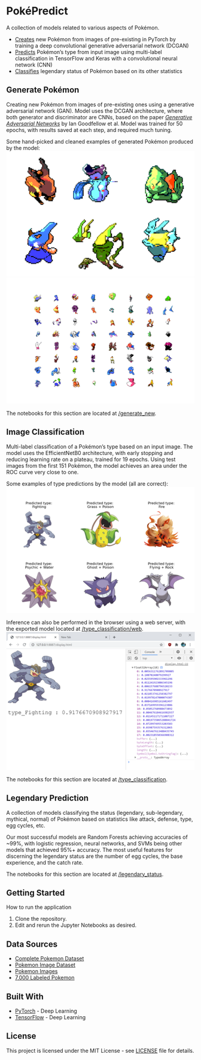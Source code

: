 # PokéPredict
A collection of models related to various aspects of Pokémon.
* [Creates](#generate-pokémon) new Pokémon from images of pre-existing in PyTorch by training a deep convolutional generative adversarial network (DCGAN)
* [Predicts](#image-classification) Pokémon’s type from input image using multi-label classification in TensorFlow and Keras with a convolutional neural network (CNN)
* [Classifies](#legendary-prediction) legendary status of Pokémon based on its other statistics

## Generate Pokémon
Creating new Pokémon from images of pre-existing ones using a generative adversarial network (GAN).
Model uses the DCGAN architecture, where both generator and discriminator are CNNs, based on the paper [*Generative Adversarial Networks*](https://arxiv.org/abs/1406.2661) by Ian Goodfellow et al.
Model was trained for 50 epochs, with results saved at each step, and required much tuning. 

Some hand-picked and cleaned examples of generated Pokémon produced by the model:
![output1](images/generate/chosen.png)
![generate](images/generate/generated.png)

The notebooks for this section are located at [/generate_new](/generate_new).

## Image Classification
Multi-label classification of a Pokémon’s type based on an input image. 
The model uses the EfficientNetB0 architecture, with early stopping and reducing learning rate on a plateau, trained for 19 epochs.
Using test images from the first 151 Pokémon, the model achieves an area under the ROC curve very close to one.

Some examples of type predictions by the model (all are correct):
![output1](images/types/predictions.png)

Inference can also be performed in the browser using a web server, with the exported model located at [/type_classification/web](/type_classification/web).
![output](images/types/web.png)

The notebooks for this section are located at [/type_classification](/type_classification).

## Legendary Prediction
A collection of models classifying the status (legendary, sub-legendary, mythical, normal) of Pokémon based on statistics like attack, defense, type, egg cycles, etc. 

Our most successful models are Random Forests achieving accuracies of ~99%, with logistic regression, neural networks, and SVMs being other models that achieved 95%+ accuracy.
The most useful features for discerning the legendary status are the number of egg cycles, the base experience, and the catch rate. 

The notebooks for this section are located at [/legendary_status](/legendary_status).

## Getting Started
How to run the application

1. Clone the repository.
2. Edit and rerun the Jupyter Notebooks as desired.

## Data Sources
* [Complete Pokemon Dataset](https://www.kaggle.com/mariotormo/complete-pokemon-dataset-updated-090420)
* [Pokemon Image Dataset](https://www.kaggle.com/vishalsubbiah/pokemon-images-and-types)
* [Pokemon Images](https://www.kaggle.com/dollarakshay/pokemon-images)
* [7,000 Labeled Pokemon](https://www.kaggle.com/lantian773030/pokemonclassification)

## Built With
* [PyTorch](https://pytorch.org/) - Deep Learning
* [TensorFlow](https://www.tensorflow.org/) - Deep Learning

## License
This project is licensed under the MIT License - see [LICENSE](LICENSE) file for details.
